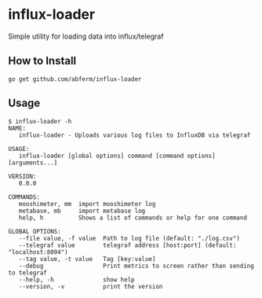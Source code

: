 # influx-loader
Simple utility for loading data into influx/telegraf

## How to Install
`go get github.com/abferm/influx-loader`

## Usage
```
$ influx-loader -h
NAME:
   influx-loader - Uploads various log files to InfluxDB via telegraf

USAGE:
   influx-loader [global options] command [command options] [arguments...]

VERSION:
   0.0.0

COMMANDS:
   mooshimeter, mm  import mooshimeter log
   metabase, mb     import metabase log
   help, h          Shows a list of commands or help for one command

GLOBAL OPTIONS:
   --file value, -f value  Path to log file (default: "./log.csv")
   --telegraf value        telegraf address [host:port] (default: "localhost:8094")
   --tag value, -t value   Tag [key:value]
   --debug                 Print metrics to screen rather than sending to telegraf
   --help, -h              show help
   --version, -v           print the version
```

